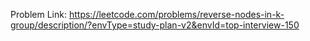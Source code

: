 Problem Link: https://leetcode.com/problems/reverse-nodes-in-k-group/description/?envType=study-plan-v2&envId=top-interview-150

```
```
